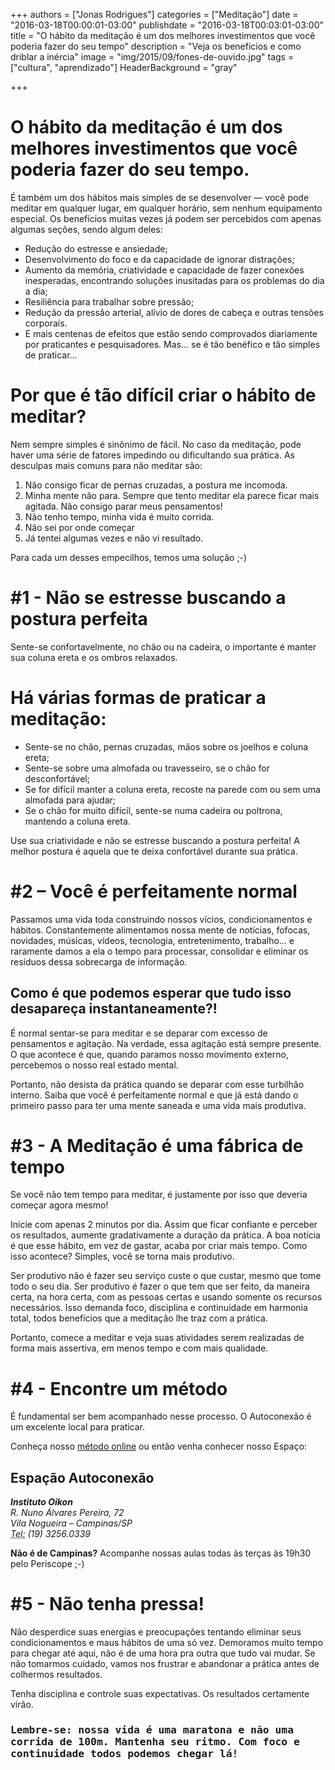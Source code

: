 +++
authors = ["Jonas Rodrigues"]
categories = ["Meditação"]
date = "2016-03-18T00:00:01-03:00"
publishdate = "2016-03-18T00:03:01-03:00"
title = "O hábito da meditação é um dos melhores investimentos que você poderia fazer do seu tempo"
description = "Veja os benefícios e como driblar a inércia"
image = "img/2015/09/fones-de-ouvido.jpg"
tags = ["cultura", "aprendizado"]
HeaderBackground = "gray"

+++

# O hábito da meditação é um dos melhores investimentos que você poderia fazer do seu tempo.

É também um dos hábitos mais simples de se desenvolver — você pode meditar em qualquer lugar, em qualquer horário, sem nenhum equipamento especial. Os benefícios muitas vezes já podem ser percebidos com apenas algumas seções, sendo algum deles:

-	Redução do estresse e ansiedade;
-	Desenvolvimento do foco e da capacidade de ignorar distrações;
-	Aumento da memória, criatividade e capacidade de fazer conexões inesperadas, encontrando soluções inusitadas para os problemas do dia a dia;
-	Resiliência para trabalhar sobre pressão;
-	Redução da pressão arterial, alívio de dores de cabeça e outras tensões corporais.
-	E mais centenas de efeitos que estão sendo comprovados diariamente por praticantes e pesquisadores.
Mas… se é tão benéfico e tão simples de praticar...

# Por que é tão difícil criar o hábito de meditar?

Nem sempre simples é sinônimo de fácil. No caso da meditação, pode haver uma série de fatores impedindo ou dificultando sua prática. As desculpas mais comuns para não meditar são:

1.	Não consigo ficar de pernas cruzadas, a postura me incomoda.
2.	Minha mente não para. Sempre que tento meditar ela parece ficar mais agitada. Não consigo parar meus pensamentos!
3.	Não tenho tempo, minha vida é muito corrida.
4.	Não sei por onde começar
5.	Já tentei algumas vezes e não vi resultado.

Para cada um desses empecilhos, temos uma solução ;-)

# #1 -  Não se estresse buscando a postura perfeita
Sente-se confortavelmente, no chão ou na cadeira, o importante é manter sua coluna ereta e os ombros relaxados.
# Há várias formas de praticar a meditação:

-	Sente-se no chão, pernas cruzadas, mãos sobre os joelhos e coluna ereta;
-	Sente-se sobre uma almofada ou travesseiro, se o chão for desconfortável;
-	Se for difícil manter a coluna ereta, recoste na parede com ou sem uma almofada para ajudar;
-	Se o chão for muito difícil, sente-se numa cadeira ou poltrona, mantendo a coluna ereta.

Use sua criatividade e não se estresse buscando a postura perfeita! A melhor postura é aquela que te deixa confortável durante sua prática.

# #2 – Você é perfeitamente normal

Passamos uma vida toda construindo nossos vícios, condicionamentos e hábitos. Constantemente alimentamos nossa mente de notícias, fofocas, novidades, músicas, vídeos, tecnologia, entretenimento, trabalho... e raramente damos a ela o tempo para processar, consolidar e eliminar os resíduos dessa sobrecarga de informação.

## Como é que podemos esperar que tudo isso desapareça instantaneamente?!

É normal sentar-se para meditar e se deparar com excesso de pensamentos e agitação. Na verdade, essa agitação está sempre presente. O que acontece é que, quando paramos nosso movimento externo, percebemos o nosso real estado mental.

Portanto, não desista da prática quando se deparar com esse turbilhão interno. Saiba que você é perfeitamente normal e que já está dando o primeiro passo para ter uma mente saneada e uma vida mais produtiva.

# #3 - A Meditação é uma fábrica de tempo

Se você não tem tempo para meditar, é justamente por isso que deveria começar agora mesmo!

Inicie com apenas 2 minutos por dia. Assim que ficar confiante e perceber os resultados, aumente gradativamente a duração da prática. A boa notícia é que esse hábito, em vez de gastar, acaba por criar mais tempo. Como isso acontece? Simples, você se torna mais produtivo.

Ser produtivo não é fazer seu serviço custe o que custar, mesmo que tome todo o seu dia. Ser produtivo é fazer o que tem que ser feito, da maneira certa, na hora certa, com as pessoas certas e usando somente os recursos necessários. Isso demanda foco, disciplina e continuidade em harmonia total, todos benefícios que a meditação lhe traz com a prática.

Portanto, comece a meditar e veja suas atividades serem realizadas de forma mais assertiva, em menos tempo e com mais qualidade.

# #4 - Encontre um método

É fundamental ser bem acompanhado nesse processo. O Autoconexão é um excelente local para praticar.

Conheça nosso [método online](https://www.autoconexao.org.br/s/aprendendo-a-meditar.html) ou então venha conhecer nosso Espaço:

## Espação Autoconexão

<address>
  <strong>Instituto Oikon</strong><br>
  R. Nuno Álvares Pereira, 72<br>
  Vila Nogueira – Campinas/SP<br>
  <abbr title="Phone">Tel:</abbr> (19) 3256.0339
</address>


**Não é de Campinas?** Acompanhe nossas aulas todas às terças às 19h30 pelo Periscope ;-)


# #5 - Não tenha pressa!

Não desperdice suas energias e preocupações tentando eliminar seus condicionamentos e maus hábitos de uma só vez. Demoramos muito tempo para chegar até aqui, não é de uma hora pra outra que tudo vai mudar. Se não tomarmos cuidado, vamos nos frustrar e abandonar a prática antes de colhermos resultados.

Tenha disciplina e controle suas expectativas. Os resultados certamente virão.

### <kbd>Lembre-se: nossa vida é uma maratona e não uma corrida de 100m. Mantenha seu ritmo. Com foco e continuidade todos podemos chegar lá!
</kbd>
